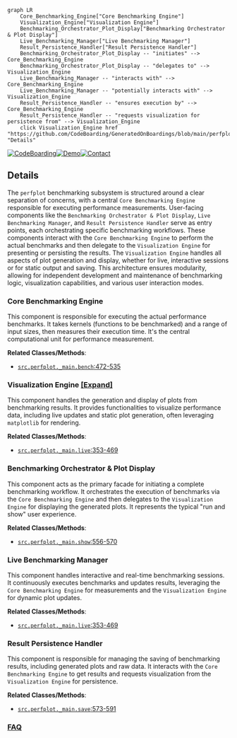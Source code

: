 ```mermaid
graph LR
    Core_Benchmarking_Engine["Core Benchmarking Engine"]
    Visualization_Engine["Visualization Engine"]
    Benchmarking_Orchestrator_Plot_Display["Benchmarking Orchestrator & Plot Display"]
    Live_Benchmarking_Manager["Live Benchmarking Manager"]
    Result_Persistence_Handler["Result Persistence Handler"]
    Benchmarking_Orchestrator_Plot_Display -- "initiates" --> Core_Benchmarking_Engine
    Benchmarking_Orchestrator_Plot_Display -- "delegates to" --> Visualization_Engine
    Live_Benchmarking_Manager -- "interacts with" --> Core_Benchmarking_Engine
    Live_Benchmarking_Manager -- "potentially interacts with" --> Visualization_Engine
    Result_Persistence_Handler -- "ensures execution by" --> Core_Benchmarking_Engine
    Result_Persistence_Handler -- "requests visualization for persistence from" --> Visualization_Engine
    click Visualization_Engine href "https://github.com/CodeBoarding/GeneratedOnBoardings/blob/main/perfplot/Visualization_Engine.md" "Details"
```

[![CodeBoarding](https://img.shields.io/badge/Generated%20by-CodeBoarding-9cf?style=flat-square)](https://github.com/CodeBoarding/CodeBoarding)[![Demo](https://img.shields.io/badge/Try%20our-Demo-blue?style=flat-square)](https://www.codeboarding.org/demo)[![Contact](https://img.shields.io/badge/Contact%20us%20-%20contact@codeboarding.org-lightgrey?style=flat-square)](mailto:contact@codeboarding.org)

## Details

The `perfplot` benchmarking subsystem is structured around a clear separation of concerns, with a central `Core Benchmarking Engine` responsible for executing performance measurements. User-facing components like the `Benchmarking Orchestrator & Plot Display`, `Live Benchmarking Manager`, and `Result Persistence Handler` serve as entry points, each orchestrating specific benchmarking workflows. These components interact with the `Core Benchmarking Engine` to perform the actual benchmarks and then delegate to the `Visualization Engine` for presenting or persisting the results. The `Visualization Engine` handles all aspects of plot generation and display, whether for live, interactive sessions or for static output and saving. This architecture ensures modularity, allowing for independent development and maintenance of benchmarking logic, visualization capabilities, and various user interaction modes.

### Core Benchmarking Engine
This component is responsible for executing the actual performance benchmarks. It takes kernels (functions to be benchmarked) and a range of input sizes, then measures their execution time. It's the central computational unit for performance measurement.


**Related Classes/Methods**:

- <a href="https://github.com/nschloe/perfplot/blob/main/src/perfplot/_main.py#L472-L535" target="_blank" rel="noopener noreferrer">`src.perfplot._main.bench`:472-535</a>


### Visualization Engine [[Expand]](./Visualization_Engine.md)
This component handles the generation and display of plots from benchmarking results. It provides functionalities to visualize performance data, including live updates and static plot generation, often leveraging `matplotlib` for rendering.


**Related Classes/Methods**:

- <a href="https://github.com/nschloe/perfplot/blob/main/src/perfplot/_main.py#L353-L469" target="_blank" rel="noopener noreferrer">`src.perfplot._main.live`:353-469</a>


### Benchmarking Orchestrator & Plot Display
This component acts as the primary facade for initiating a complete benchmarking workflow. It orchestrates the execution of benchmarks via the `Core Benchmarking Engine` and then delegates to the `Visualization Engine` for displaying the generated plots. It represents the typical "run and show" user experience.


**Related Classes/Methods**:

- <a href="https://github.com/nschloe/perfplot/blob/main/src/perfplot/_main.py#L556-L570" target="_blank" rel="noopener noreferrer">`src.perfplot._main.show`:556-570</a>


### Live Benchmarking Manager
This component handles interactive and real-time benchmarking sessions. It continuously executes benchmarks and updates results, leveraging the `Core Benchmarking Engine` for measurements and the `Visualization Engine` for dynamic plot updates.


**Related Classes/Methods**:

- <a href="https://github.com/nschloe/perfplot/blob/main/src/perfplot/_main.py#L353-L469" target="_blank" rel="noopener noreferrer">`src.perfplot._main.live`:353-469</a>


### Result Persistence Handler
This component is responsible for managing the saving of benchmarking results, including generated plots and raw data. It interacts with the `Core Benchmarking Engine` to get results and requests visualization from the `Visualization Engine` for persistence.


**Related Classes/Methods**:

- <a href="https://github.com/nschloe/perfplot/blob/main/src/perfplot/_main.py#L573-L591" target="_blank" rel="noopener noreferrer">`src.perfplot._main.save`:573-591</a>




### [FAQ](https://github.com/CodeBoarding/GeneratedOnBoardings/tree/main?tab=readme-ov-file#faq)